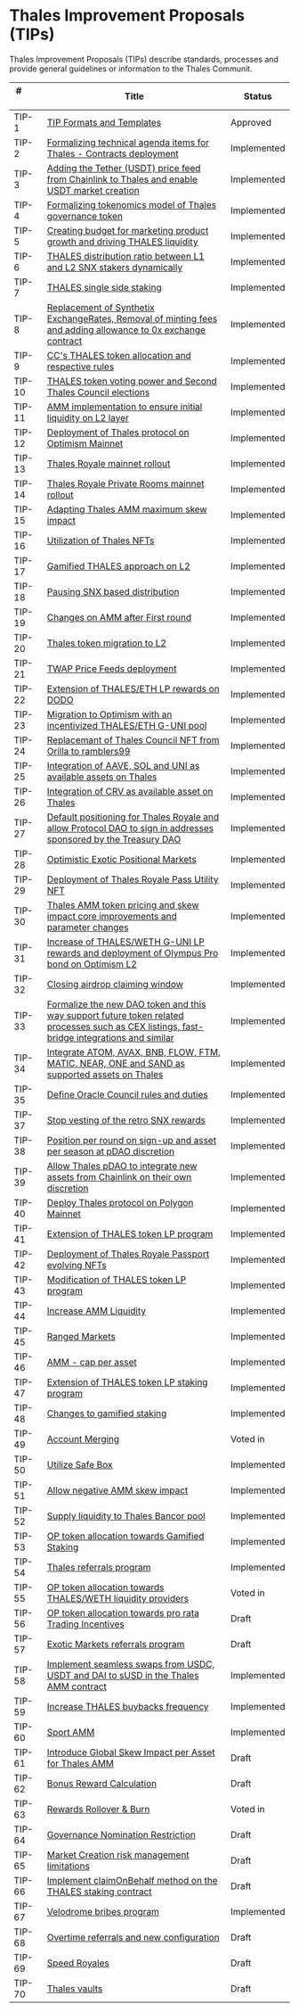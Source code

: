 
# Thales Improvement Proposals (TIPs)


Thales Improvement Proposals (TIPs) describe standards, processes and provide general guidelines or information to the Thales Communit.

| # &nbsp; &nbsp; &nbsp; &nbsp; &nbsp; &nbsp; &nbsp; &nbsp; | Title | Status | 
| ----------- | ----------- | ----------- | 
| TIP-1  | [TIP Formats and Templates](https://github.com/thales-markets/thales-improvement-proposals/blob/main/TIPs/TIP-1.md) | Approved |
| TIP-2  | [Formalizing technical agenda items for Thales - Contracts deployment](https://github.com/thales-markets/thales-improvement-proposals/blob/main/TIPs/TIP-2.md) | Implemented |
| TIP-3  | [Adding the Tether (USDT) price feed from Chainlink to Thales and enable USDT market creation](https://github.com/thales-markets/thales-improvement-proposals/blob/main/TIPs/TIP-3.md) | Implemented |
| TIP-4  | [Formalizing tokenomics model of Thales governance token](https://github.com/thales-markets/thales-improvement-proposals/blob/main/TIPs/TIP-4.md) | Implemented |
| TIP-5  | [Creating budget for marketing product growth and driving THALES liquidity](https://github.com/thales-markets/thales-improvement-proposals/blob/main/TIPs/TIP-5.md) | Implemented |
| TIP-6  | [THALES distribution ratio between L1 and L2 SNX stakers dynamically](https://github.com/thales-markets/thales-improvement-proposals/blob/main/TIPs/TIP-6.md) | Implemented |
| TIP-7  | [THALES single side staking](https://github.com/thales-markets/thales-improvement-proposals/blob/main/TIPs/TIP-7.md) | Implemented |
| TIP-8  | [Replacement of Synthetix ExchangeRates, Removal of minting fees and  adding allowance to 0x exchange contract](https://github.com/thales-markets/thales-improvement-proposals/blob/main/TIPs/TIP-8.md) | Implemented |
| TIP-9  | [CC's THALES token allocation and respective rules](https://github.com/thales-markets/thales-improvement-proposals/blob/main/TIPs/TIP-9.md) | Implemented |
| TIP-10 | [THALES token voting power and Second Thales Council elections](https://github.com/thales-markets/thales-improvement-proposals/blob/main/TIPs/TIP-10.md) | Implemented |
| TIP-11 | [AMM implementation to ensure initial liquidity on L2 layer](https://github.com/thales-markets/thales-improvement-proposals/blob/main/TIPs/TIP-11.md) | Implemented |
| TIP-12 | [Deployment of Thales protocol on Optimism Mainnet](https://github.com/thales-markets/thales-improvement-proposals/blob/main/TIPs/TIP-12.md) | Implemented |
| TIP-13 | [Thales Royale mainnet rollout](https://github.com/thales-markets/thales-improvement-proposals/blob/main/TIPs/TIP-13.md) | Implemented |
| TIP-14 | [Thales Royale Private Rooms mainnet rollout](https://github.com/thales-markets/thales-improvement-proposals/blob/main/TIPs/TIP-14.md) | Implemented |
| TIP-15 | [Adapting Thales AMM maximum skew impact](https://github.com/thales-markets/thales-improvement-proposals/blob/main/TIPs/TIP-15.md) |  Implemented |
| TIP-16 | [Utilization of Thales NFTs](https://github.com/thales-markets/thales-improvement-proposals/blob/main/TIPs/TIP-16.md) | Implemented |
| TIP-17 | [Gamified THALES approach on L2](https://github.com/thales-markets/thales-improvement-proposals/blob/main/TIPs/TIP-17.md) | Implemented |
| TIP-18 | [Pausing SNX based distribution](https://github.com/thales-markets/thales-improvement-proposals/blob/main/TIPs/TIP-18.md) | Implemented |
| TIP-19 | [Changes on AMM after First round](https://github.com/thales-markets/thales-improvement-proposals/blob/main/TIPs/TIP-19.md) | Implemented |
| TIP-20 | [Thales token migration to L2](https://github.com/thales-markets/thales-improvement-proposals/blob/main/TIPs/TIP-20.md) | Implemented |
| TIP-21 | [TWAP Price Feeds deployment](https://github.com/thales-markets/thales-improvement-proposals/blob/main/TIPs/TIP-21.md) | Implemented |
| TIP-22 | [Extension of THALES/ETH LP rewards on DODO](https://github.com/thales-markets/thales-improvement-proposals/blob/main/TIPs/TIP-22.md) | Implemented |
| TIP-23 | [Migration to Optimism with an incentivized THALES/ETH G-UNI pool](https://github.com/thales-markets/thales-improvement-proposals/blob/main/TIPs/TIP-23.md) | Implemented |
| TIP-24 | [Replacemant of Thales Council NFT from Orilla to ramblers99](https://github.com/thales-markets/thales-improvement-proposals/blob/main/TIPs/TIP-24.md) | Implemented |
| TIP-25 | [Integration of AAVE, SOL and UNI as available assets on Thales](https://github.com/thales-markets/thales-improvement-proposals/blob/main/TIPs/TIP-25.md) | Implemented |
| TIP-26 | [Integration of CRV as available asset on Thales](https://github.com/thales-markets/thales-improvement-proposals/blob/main/TIPs/TIP-26.md) | Implemented |
| TIP-27 | [Default positioning for Thales Royale and allow Protocol DAO to sign in addresses sponsored by the Treasury DAO](https://github.com/thales-markets/thales-improvement-proposals/blob/main/TIPs/TIP-27.md) | Implemented |
| TIP-28 | [Optimistic Exotic Positional Markets](https://github.com/thales-markets/thales-improvement-proposals/blob/main/TIPs/TIP-28.md) | Implemented |
| TIP-29 | [Deployment of Thales Royale Pass Utility NFT](https://github.com/thales-markets/thales-improvement-proposals/blob/main/TIPs/TIP-29.md) | Implemented |
| TIP-30 | [Thales AMM token pricing and skew impact core improvements and parameter changes](https://github.com/thales-markets/thales-improvement-proposals/blob/main/TIPs/TIP-30.md) | Implemented |
| TIP-31 | [Increase of THALES/WETH G-UNI LP rewards and deployment of Olympus Pro bond on Optimism L2	](https://github.com/thales-markets/thales-improvement-proposals/blob/main/TIPs/TIP-31.md) | Implemented |
| TIP-32 | [Closing airdrop claiming window](https://github.com/thales-markets/thales-improvement-proposals/blob/main/TIPs/TIP-32.md) | Implemented |
| TIP-33 | [Formalize the new DAO token and this way support future token related processes such as CEX listings, fast-bridge integrations and similar](https://github.com/thales-markets/thales-improvement-proposals/blob/main/TIPs/TIP-33.md) | Implemented |
| TIP-34 | [Integrate ATOM, AVAX, BNB, FLOW, FTM, MATIC, NEAR, ONE and SAND as supported assets on Thales	](https://github.com/thales-markets/thales-improvement-proposals/blob/main/TIPs/TIP-34.md) | Implemented |
| TIP-35 | [Define Oracle Council rules and duties](https://github.com/thales-markets/thales-improvement-proposals/blob/main/TIPs/TIP-35.md) | Implemented |
| TIP-37 | [Stop vesting of the retro SNX rewards](https://github.com/thales-markets/thales-improvement-proposals/blob/main/TIPs/TIP-37.md) | Implemented |
| TIP-38 | [Position per round on sign-up and asset per season at pDAO discretion](https://github.com/thales-markets/thales-improvement-proposals/blob/main/TIPs/TIP-38.md) | Implemented |
| TIP-39 | [Allow Thales pDAO to integrate new assets from Chainlink on their own discretion](https://github.com/thales-markets/thales-improvement-proposals/blob/main/TIPs/TIP-39.md) | Implemented |
| TIP-40 | [Deploy Thales protocol on Polygon Mainnet](https://github.com/thales-markets/thales-improvement-proposals/blob/main/TIPs/TIP-40.md) | Implemented |
| TIP-41 | [Extension of THALES token LP program](https://github.com/thales-markets/thales-improvement-proposals/blob/main/TIPs/TIP-41.md) | Implemented |
| TIP-42 | [Deployment of Thales Royale Passport evolving NFTs](https://github.com/thales-markets/thales-improvement-proposals/blob/main/TIPs/TIP-42.md) | Implemented |
| TIP-43 | [Modification of THALES token LP program	](https://github.com/thales-markets/thales-improvement-proposals/blob/main/TIPs/TIP-43.md) | Implemented |
| TIP-44 | [Increase AMM Liquidity](https://github.com/thales-markets/thales-improvement-proposals/blob/main/TIPs/TIP-44.md) | Implemented |
| TIP-45 | [Ranged Markets	](https://github.com/thales-markets/thales-improvement-proposals/blob/main/TIPs/TIP-45.md) | Implemented |
| TIP-46 | [AMM - cap per asset](https://github.com/thales-markets/thales-improvement-proposals/blob/main/TIPs/TIP-46.md) | Implemented |
| TIP-47 | [Extension of THALES token LP staking program	](https://github.com/thales-markets/thales-improvement-proposals/blob/main/TIPs/TIP-47.md) | Implemented |
| TIP-48 | [Changes to gamified staking	](https://github.com/thales-markets/thales-improvement-proposals/blob/main/TIPs/TIP-48.md) | Implemented |
| TIP-49 | [Account Merging	](https://github.com/thales-markets/thales-improvement-proposals/blob/main/TIPs/TIP-49.md) | Voted in |
| TIP-50 | [Utilize Safe Box ](https://github.com/thales-markets/thales-improvement-proposals/blob/main/TIPs/TIP-50.md) | Implemented |
| TIP-51 | [Allow negative AMM skew impact	](https://github.com/thales-markets/thales-improvement-proposals/blob/main/TIPs/TIP-51.md) | Implemented |
| TIP-52 | [Supply liquidity to Thales Bancor pool	](https://github.com/thales-markets/thales-improvement-proposals/blob/main/TIPs/TIP-52.md) | Implemented |
| TIP-53 | [OP token allocation towards Gamified Staking ](https://github.com/thales-markets/thales-improvement-proposals/blob/main/TIPs/TIP-53.md) | Implemented |
| TIP-54 | [Thales referrals program	](https://github.com/thales-markets/thales-improvement-proposals/blob/main/TIPs/TIP-54.md) | Implemented |
| TIP-55 | [OP token allocation towards THALES/WETH liquidity providers	](https://github.com/thales-markets/thales-improvement-proposals/blob/main/TIPs/TIP-55.md) | Voted in |
| TIP-56 | [OP token allocation towards pro rata Trading Incentives](https://github.com/thales-markets/thales-improvement-proposals/blob/main/TIPs/TIP-56.md) | Draft |
| TIP-57 | [Exotic Markets referrals program](https://github.com/thales-markets/thales-improvement-proposals/blob/main/TIPs/TIP-57.md)| Draft |
| TIP-58 | [Implement seamless swaps from USDC, USDT and DAI to sUSD in the Thales AMM contract](https://github.com/thales-markets/thales-improvement-proposals/blob/main/TIPs/TIP-58.md) | Implemented |
| TIP-59 | [Increase THALES buybacks frequency](https://github.com/thales-markets/thales-improvement-proposals/blob/main/TIPs/TIP-59.md)  | Implemented |
| TIP-60 | [Sport AMM](https://github.com/thales-markets/thales-improvement-proposals/blob/main/TIPs/TIP-60.md) | Implemented |
| TIP-61 | [Introduce Global Skew Impact per Asset for Thales AMM	](https://github.com/thales-markets/thales-improvement-proposals/blob/main/TIPs/TIP-61.md) | Draft |
| TIP-62 | [Bonus Reward Calculation	](https://github.com/thales-markets/thales-improvement-proposals/blob/main/TIPs/TIP-62.md) | Draft |
| TIP-63 | [Rewards Rollover & Burn		](https://github.com/thales-markets/thales-improvement-proposals/blob/main/TIPs/TIP-63.md) | Voted in |
| TIP-64 | [Governance Nomination Restriction	](https://github.com/thales-markets/thales-improvement-proposals/blob/main/TIPs/TIP-64.md) | Draft |
| TIP-65 | [Market Creation risk management limitations	](https://github.com/thales-markets/thales-improvement-proposals/blob/main/TIPs/TIP-65.md) | Draft |
| TIP-66 | [Implement claimOnBehalf method on the THALES staking contract	](https://github.com/thales-markets/thales-improvement-proposals/blob/main/TIPs/TIP-66.md) | Draft |
| TIP-67 | [Velodrome bribes program		](https://github.com/thales-markets/thales-improvement-proposals/blob/main/TIPs/TIP-66.md) | Implemented |
| TIP-68 | [Overtime referrals and new configuration	](https://github.com/thales-markets/thales-improvement-proposals/blob/main/TIPs/TIP-68.md) | Draft |
| TIP-69 | [Speed Royales	](https://github.com/thales-markets/thales-improvement-proposals/blob/main/TIPs/TIP-69.md) | Draft |
| TIP-70 | [Thales vaults	](https://github.com/thales-markets/thales-improvement-proposals/blob/main/TIPs/TIP-70.md) | Draft |
